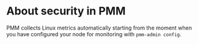 # About security in PMM


PMM collects Linux metrics automatically starting from the moment when you have configured your node for monitoring with `pmm-admin config`.
